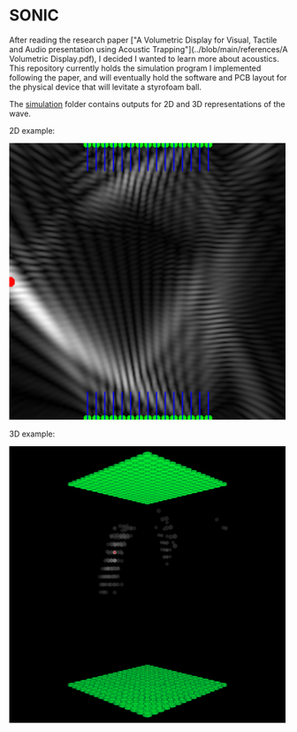 # SONIC

After reading the research paper ["A Volumetric Display for Visual, Tactile and Audio presentation using Acoustic Trapping"](../blob/main/references/A Volumetric Display.pdf), I decided I wanted to learn more about acoustics. This repository currently holds the simulation program I implemented following the paper, and will eventually hold the software and PCB layout for the physical device that will levitate a styrofoam ball.

The [simulation](/tree/main/simulation) folder contains outputs for 2D and 3D representations of the wave.

2D example:

<img src="/simulation/2D/frames/frame_0.png" width="500" height="500">

3D example:

<img src="/simulation/3D/frames/frame_10193.png" width="500" height="500">
